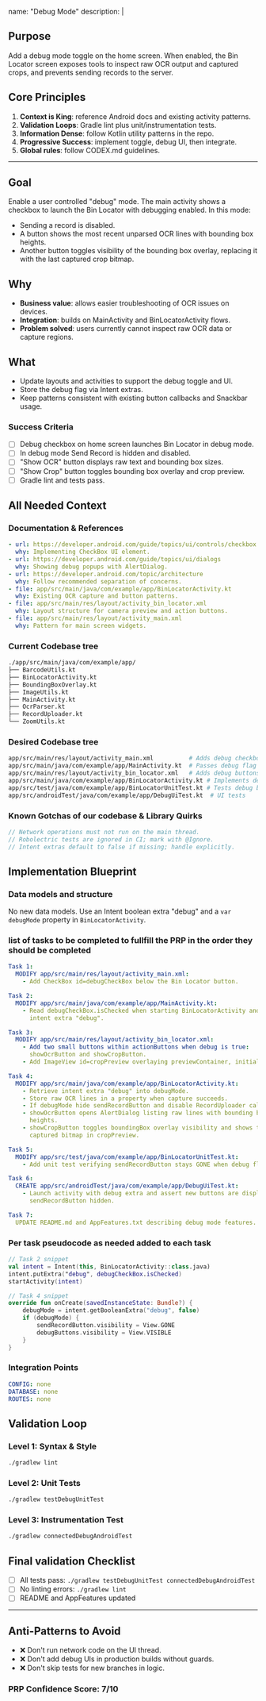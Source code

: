 name: "Debug Mode"
description: |
  ## Purpose
  Add a debug mode toggle on the home screen. When enabled, the Bin Locator
  screen exposes tools to inspect raw OCR output and captured crops, and
  prevents sending records to the server.

  ## Core Principles
  1. **Context is King**: reference Android docs and existing activity patterns.
  2. **Validation Loops**: Gradle lint plus unit/instrumentation tests.
  3. **Information Dense**: follow Kotlin utility patterns in the repo.
  4. **Progressive Success**: implement toggle, debug UI, then integrate.
  5. **Global rules**: follow CODEX.md guidelines.

---

## Goal
Enable a user controlled "debug" mode. The main activity shows a checkbox to
launch the Bin Locator with debugging enabled. In this mode:
- Sending a record is disabled.
- A button shows the most recent unparsed OCR lines with bounding box heights.
- Another button toggles visibility of the bounding box overlay, replacing it
  with the last captured crop bitmap.

## Why
- **Business value**: allows easier troubleshooting of OCR issues on devices.
- **Integration**: builds on MainActivity and BinLocatorActivity flows.
- **Problem solved**: users currently cannot inspect raw OCR data or capture
  regions.

## What
- Update layouts and activities to support the debug toggle and UI.
- Store the debug flag via Intent extras.
- Keep patterns consistent with existing button callbacks and Snackbar usage.

### Success Criteria
- [ ] Debug checkbox on home screen launches Bin Locator in debug mode.
- [ ] In debug mode Send Record is hidden and disabled.
- [ ] "Show OCR" button displays raw text and bounding box sizes.
- [ ] "Show Crop" button toggles bounding box overlay and crop preview.
- [ ] Gradle lint and tests pass.

## All Needed Context

### Documentation & References
```yaml
- url: https://developer.android.com/guide/topics/ui/controls/checkbox
  why: Implementing CheckBox UI element.
- url: https://developer.android.com/guide/topics/ui/dialogs
  why: Showing debug popups with AlertDialog.
- url: https://developer.android.com/topic/architecture
  why: Follow recommended separation of concerns.
- file: app/src/main/java/com/example/app/BinLocatorActivity.kt
  why: Existing OCR capture and button patterns.
- file: app/src/main/res/layout/activity_bin_locator.xml
  why: Layout structure for camera preview and action buttons.
- file: app/src/main/res/layout/activity_main.xml
  why: Pattern for main screen widgets.
```

### Current Codebase tree
```bash
./app/src/main/java/com/example/app/
├── BarcodeUtils.kt
├── BinLocatorActivity.kt
├── BoundingBoxOverlay.kt
├── ImageUtils.kt
├── MainActivity.kt
├── OcrParser.kt
├── RecordUploader.kt
└── ZoomUtils.kt
```

### Desired Codebase tree
```bash
app/src/main/res/layout/activity_main.xml          # Adds debug checkbox
app/src/main/java/com/example/app/MainActivity.kt  # Passes debug flag
app/src/main/res/layout/activity_bin_locator.xml   # Adds debug buttons & image
app/src/main/java/com/example/app/BinLocatorActivity.kt # Implements debug logic
app/src/test/java/com/example/app/BinLocatorUnitTest.kt # Tests debug behaviour
app/src/androidTest/java/com/example/app/DebugUiTest.kt  # UI tests
```

### Known Gotchas of our codebase & Library Quirks
```kotlin
// Network operations must not run on the main thread.
// Robolectric tests are ignored in CI; mark with @Ignore.
// Intent extras default to false if missing; handle explicitly.
```

## Implementation Blueprint

### Data models and structure
No new data models. Use an Intent boolean extra "debug" and a `var debugMode`
property in `BinLocatorActivity`.

### list of tasks to be completed to fullfill the PRP in the order they should be completed
```yaml
Task 1:
  MODIFY app/src/main/res/layout/activity_main.xml:
    - Add CheckBox id=debugCheckBox below the Bin Locator button.

Task 2:
  MODIFY app/src/main/java/com/example/app/MainActivity.kt:
    - Read debugCheckBox.isChecked when starting BinLocatorActivity and pass
      intent extra "debug".

Task 3:
  MODIFY app/src/main/res/layout/activity_bin_locator.xml:
    - Add two small buttons within actionButtons when debug is true:
      showOcrButton and showCropButton.
    - Add ImageView id=cropPreview overlaying previewContainer, initially GONE.

Task 4:
  MODIFY app/src/main/java/com/example/app/BinLocatorActivity.kt:
    - Retrieve intent extra "debug" into debugMode.
    - Store raw OCR lines in a property when capture succeeds.
    - If debugMode hide sendRecordButton and disable RecordUploader calls.
    - showOcrButton opens AlertDialog listing raw lines with bounding box
      heights.
    - showCropButton toggles boundingBox overlay visibility and shows the last
      captured bitmap in cropPreview.

Task 5:
  MODIFY app/src/test/java/com/example/app/BinLocatorUnitTest.kt:
    - Add unit test verifying sendRecordButton stays GONE when debug flag true.

Task 6:
  CREATE app/src/androidTest/java/com/example/app/DebugUiTest.kt:
    - Launch activity with debug extra and assert new buttons are displayed and
      sendRecordButton hidden.

Task 7:
  UPDATE README.md and AppFeatures.txt describing debug mode features.
```

### Per task pseudocode as needed added to each task
```kotlin
// Task 2 snippet
val intent = Intent(this, BinLocatorActivity::class.java)
intent.putExtra("debug", debugCheckBox.isChecked)
startActivity(intent)

// Task 4 snippet
override fun onCreate(savedInstanceState: Bundle?) {
    debugMode = intent.getBooleanExtra("debug", false)
    if (debugMode) {
        sendRecordButton.visibility = View.GONE
        debugButtons.visibility = View.VISIBLE
    }
}
```

### Integration Points
```yaml
CONFIG: none
DATABASE: none
ROUTES: none
```

## Validation Loop

### Level 1: Syntax & Style
```bash
./gradlew lint
```

### Level 2: Unit Tests
```bash
./gradlew testDebugUnitTest
```

### Level 3: Instrumentation Test
```bash
./gradlew connectedDebugAndroidTest
```

## Final validation Checklist
- [ ] All tests pass: `./gradlew testDebugUnitTest connectedDebugAndroidTest`
- [ ] No linting errors: `./gradlew lint`
- [ ] README and AppFeatures updated

---

## Anti-Patterns to Avoid
- ❌ Don't run network code on the UI thread.
- ❌ Don't add debug UIs in production builds without guards.
- ❌ Don't skip tests for new branches in logic.

### PRP Confidence Score: 7/10
